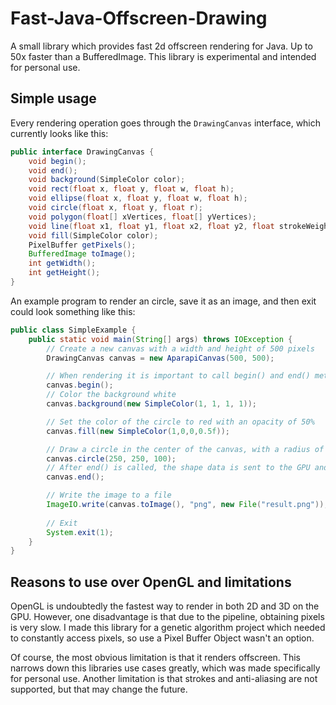 # Fast-Java-Offscreen-Drawing
A small library which provides fast 2d offscreen rendering for Java. Up to 50x faster than a BufferedImage. This library is experimental and intended for personal use. 

## Simple usage
Every rendering operation goes through the `DrawingCanvas` interface, which currently looks like this:

```java
public interface DrawingCanvas {
    void begin();
    void end();
    void background(SimpleColor color);
    void rect(float x, float y, float w, float h);
    void ellipse(float x, float y, float w, float h);
    void circle(float x, float y, float r);
    void polygon(float[] xVertices, float[] yVertices);
    void line(float x1, float y1, float x2, float y2, float strokeWeight);
    void fill(SimpleColor color);
    PixelBuffer getPixels();
    BufferedImage toImage();
    int getWidth();
    int getHeight();
}
```


An example program to render an circle, save it as an image, and then exit could look something like this:
```java
public class SimpleExample {
    public static void main(String[] args) throws IOException {
        // Create a new canvas with a width and height of 500 pixels
        DrawingCanvas canvas = new AparapiCanvas(500, 500);

        // When rendering it is important to call begin() and end() methods
        canvas.begin();
        // Color the background white
        canvas.background(new SimpleColor(1, 1, 1, 1));

        // Set the color of the circle to red with an opacity of 50%
        canvas.fill(new SimpleColor(1,0,0,0.5f));

        // Draw a circle in the center of the canvas, with a radius of 100 pixels
        canvas.circle(250, 250, 100);
        // After end() is called, the shape data is sent to the GPU and processed
        canvas.end();

        // Write the image to a file
        ImageIO.write(canvas.toImage(), "png", new File("result.png"));
        
        // Exit
        System.exit(1);
    }
}
```
## Reasons to use over OpenGL and limitations
OpenGL is undoubtedly the fastest way to render in both 2D and 3D on the GPU. However, one disadvantage is that due to the pipeline, obtaining pixels is very slow. I made this library for a genetic algorithm project which needed to constantly access pixels, so use a Pixel Buffer Object wasn't an option. 

Of course, the most obvious limitation is that it renders offscreen. This narrows down this libraries use cases greatly, which was made specifically for personal use. Another limitation is that strokes and anti-aliasing are not supported, but that may change the future. 
